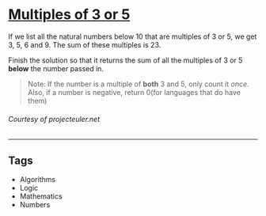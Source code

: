 # [Multiples of 3 or 5](https://www.codewars.com/kata/514b92a657cdc65150000006)

If we list all the natural numbers below 10 that are multiples of 3 or 5, we get 3, 5, 6 and 9. The sum of these multiples is 23.

Finish the solution so that it returns the sum of all the multiples of 3 or 5 **below** the number passed in.

> Note: If the number is a multiple of **both** 3 and 5, only count it _once_.
> Also, if a number is negative, return 0(for languages that do have them)

###### _Courtesy of projecteuler.net_

---

## Tags

- Algorithms
- Logic
- Mathematics
- Numbers
